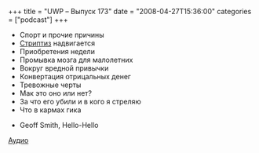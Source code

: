 +++
title = "UWP – Выпуск 173"
date = "2008-04-27T15:36:00"
categories = ["podcast"]
+++


- Спорт и прочие причины
- [Стриптиз](http://fotki.yandex.ru/users/umputun/view/54187/) надвигается
- Приобретения недели
- Промывка мозга для малолетних
- Вокруг вредной привычки
- Конвертация отрицальных денег
- Тревожные черты
- Мак это оно или нет?
- За что его убили и в кого я стреляю
- Что в кармах гика


* Geoff Smith, Hello-Hello

[Аудио](https://podcast.umputun.com/media/ump_podcast173.mp3)
<audio src="https://podcast.umputun.com/media/ump_podcast173.mp3" preload="none">